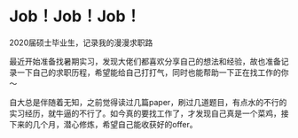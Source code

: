 # Job！Job！Job！

2020届硕士毕业生，记录我的漫漫求职路

最近开始准备找暑期实习，发现大佬们都喜欢分享自己的想法和经验，故也准备记录一下自己的求职历程，希望能给自己打打气，同时也能帮助一下正在找工作的你～

自大总是伴随着无知，之前觉得读过几篇paper，刷过几道题目，有点水的不行的实习经历，就牛逼的不行了。如今真的要找工作了，才发现自己真是一个菜鸡，接下来的几个月，潜心修炼，希望自己能收获好的offer。

